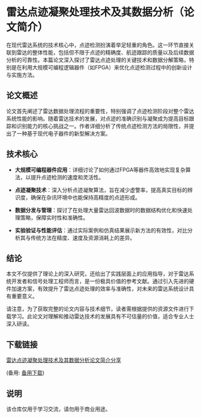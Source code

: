 # 雷达点迹凝聚处理技术及其数据分析（论文简介）

在现代雷达系统的技术核心中，点迹检测扮演着举足轻重的角色。这一环节直接关联到雷达的整体性能，包括但不限于点迹的精确度、航迹跟踪的质量以及后续数据分析的可靠性。本篇论文深入探讨了雷达点迹处理的关键技术和数据分解策略，特别是在利用大规模可编程逻辑器件（如FPGA）来优化点迹检测过程中的创新设计与实施方法。

## 论文概述

论文首先阐述了雷达数据处理流程的重要性，特别强调了点迹检测阶段对整个雷达系统性能的影响。随着雷达技术的发展，对点迹的准确识别与凝聚成为提高目标跟踪和识别能力的核心挑战之一。作者详细分析了传统点迹检测方法的局限性，并提出了一种基于现代电子器件的新型解决方案。

## 技术核心

- **大规模可编程器件应用**：详细讨论了如何通过FPGA等器件高效地实现复杂算法，以提升点迹检测的速度和灵活性。
  
- **点迹凝聚技术**：深入分析点迹凝聚算法，旨在减少虚警率，提高真实目标的辨识度，确保在杂讯环境中也能保持高精度的点迹形成。

- **数据分发与管理**：探讨了在处理大量雷达回波数据时的数据结构优化和快速处理策略，保障实时性和准确性。

- **实验验证与性能评估**：通过实际案例和仿真结果展示新方法的有效性，对比分析其与传统方法在精度、速度及资源消耗上的差异。

## 结论

本文不仅提供了理论上的深入研究，还给出了实践层面上的应用指导，对于雷达系统开发者和信号处理工程师而言，是一份极具价值的参考文献。通过引入先进的硬件加速方案，有效提升了雷达点迹处理的效率与准确性，对未来的雷达系统设计具有重要意义。

请注意，为了获取完整的论文内容与技术细节，读者需根据提供的资源文件进行下载学习。此论文对理解和推动雷达技术的发展具有不可估量的价值，适合专业人士深入研读。

## 下载链接
[雷达点迹凝聚处理技术及其数据分析论文简介分享](https://pan.quark.cn/s/7c776d388dc1) 

(备用: [备用下载](https://pan.baidu.com/s/1RvhbAyULo_V2HsmWcst-0A?pwd=1234))

## 说明

该仓库仅用于学习交流，请勿用于商业用途。
